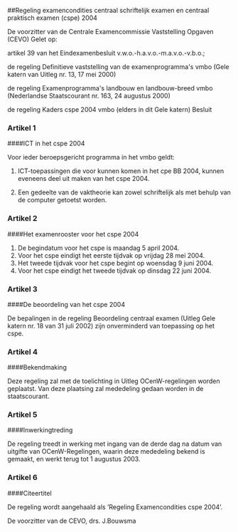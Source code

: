 <meta http-equiv='Content-Type' content='text/html; charset=utf-8' />

##Regeling examencondities centraal schriftelijk examen en centraal praktisch examen (cspe) 2004

De voorzitter van de Centrale Examencommissie Vaststelling Opgaven (CEVO) 
Gelet op:

artikel 39 van het Eindexamenbesluit v.w.o.-h.a.v.o.-m.a.v.o.-v.b.o.;

de regeling Definitieve vaststelling van de examenprogramma's vmbo (Gele katern van Uitleg nr. 13, 17 mei 2000)

de regeling Examenprogramma's landbouw en landbouw-breed vmbo (Nederlandse Staatscourant nr. 163, 24 augustus 2000)

de regeling Kaders cspe 2004 vmbo (elders in dit Gele katern)  Besluit    

### Artikel  1  

####ICT in het cspe 2004

Voor ieder beroepsgericht programma in het vmbo geldt: 

1. ICT-toepassingen die voor kunnen komen in het cpe BB 2004, kunnen eveneens deel uit maken van het cspe 2004. 

2. Een gedeelte van de vaktheorie kan zowel schriftelijk als met behulp van de computer getoetst worden.  

### Artikel  2  

####Het examenrooster voor het cspe 2004

1.  De begindatum voor het cspe is maandag 5 april 2004.   
2.  Voor het cspe eindigt het eerste tijdvak op vrijdag 28 mei 2004.   
3.  Het tweede tijdvak voor het cspe begint op woensdag 9 juni 2004.   
4.  Voor het cspe eindigt het tweede tijdvak op dinsdag 22 juni 2004.  

### Artikel  3  

####De beoordeling van het cspe 2004

De bepalingen in de regeling Beoordeling centraal examen (Uitleg Gele katern nr. 18 van 31 juli 2002) zijn onverminderd van toepassing op het cspe. 

### Artikel  4  

####Bekendmaking

Deze regeling zal met de toelichting in Uitleg OCenW-regelingen worden geplaatst. Van deze plaatsing zal mededeling gedaan worden in de staatscourant. 

### Artikel  5  

####Inwerkingtreding

De regeling treedt in werking met ingang van de derde dag na datum van uitgifte van OCenW-Regelingen, waarin deze mededeling bekend is gemaakt, en werkt terug tot 1 augustus 2003. 

### Artikel  6  

####Citeertitel

De regeling wordt aangehaald als ’Regeling Examencondities cspe 2004’. 

De 
voorzitter van de CEVO,
drs. J.Bouwsma      
